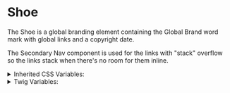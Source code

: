<!-- This is the general documentation layout. Add or remove any sections as needed, but try to stay consistent across components. -->
# Shoe

The Shoe is a global branding element containing the Global Brand word mark with global links and a copyright date.

The Secondary Nav component is used for the links with "stack" overflow so the links stack when there's no room for them inline.

<details>
  <summary>Inherited CSS Variables:</summary>
  - `--color`: Sets the font color of child elements.
</details>

<details>
  <summary>Twig Variables:</summary>
  ```
  variant: "default",
  global_branding_data: {
    text: "Judicial Branch of California",
    destination: "https://courts.ca.gov",
  },
  secondary_nav_data: {
    variant: "",
    overflowing_variant: "stack",
    links: [
      {
        text: "Contact Us",
        url: "#",
        is_current: false,
      },
      {
        text: "Privacy",
        url: "#",
        is_current: false,
      },
      {
        text: "Terms Of Use",
        url: "#",
        is_current: false,
      }
    ],
  },
  ```
</details>
